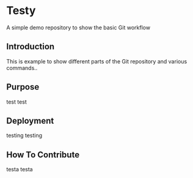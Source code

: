 # Testy
A simple demo repository to show the basic Git workflow

## Introduction
This is example to show different parts of the Git repository and various commands..

## Purpose
test test

## Deployment
testing testing

## How To Contribute
testa testa




